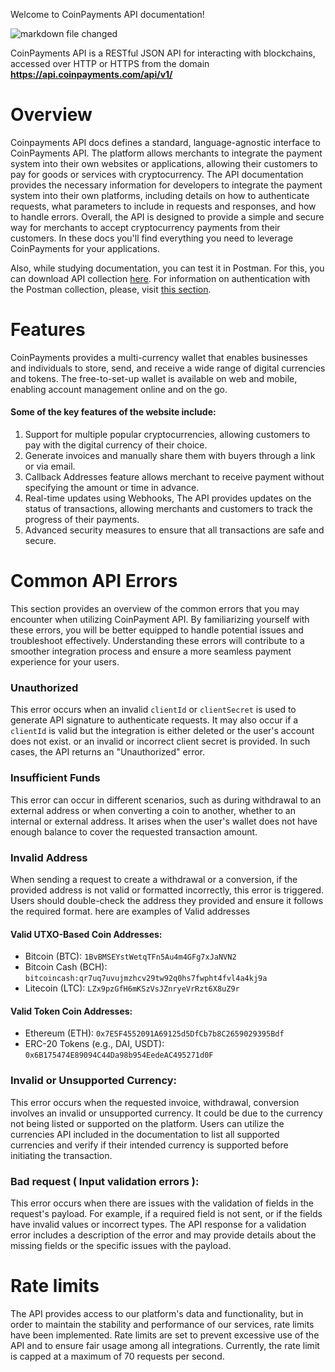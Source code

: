 Welcome to CoinPayments API documentation!

![markdown file changed](./charlie.png)

CoinPayments API is a RESTful JSON API for interacting with blockchains,
accessed over HTTP or HTTPS from the domain **https://api.coinpayments.com/api/v1/**

# Overview
Coinpayments API docs defines a standard, language-agnostic interface to CoinPayments API.
The platform allows merchants to integrate the payment system into their own websites or applications,
allowing their customers to pay for goods or services with cryptocurrency.
The API documentation provides the necessary information for developers to integrate the payment system into their own platforms,
including details on how to authenticate requests, what parameters to include in requests and responses, and how to handle errors.
Overall, the API is designed to provide a simple and secure way for merchants to accept cryptocurrency payments from their customers.
In these docs you'll find everything you need to leverage CoinPayments for your applications.

Also, while studying documentation, you can test it in Postman. For this, you can download API collection 
[here](https://coinpayments.postman.co/workspace/Team-Workspace~09eaa205-3e67-47b7-86d7-1d5709bf0610/collection/28654468-da626518-a5d1-44ac-ab0b-d59e23d051dc?action=share&creator=28654468&active-environment=28654468-0e4b6fab-4efd-4c74-a76e-d21527672c78).
For information on authentication with the Postman collection, please, visit [this section](/#tag/Authentication/Authentication-for-Postman).

# Features
CoinPayments provides a multi-currency wallet that enables businesses and individuals to store, send,
and receive a wide range of digital currencies and tokens.
The free-to-set-up wallet is available on web and mobile, enabling account management online and on the go.

#### Some of the key features of the website include:
1. Support for multiple popular cryptocurrencies, allowing customers to pay with the digital currency of their choice.
2. Generate invoices and manually share them with buyers through a link or via email.
3. Callback Addresses feature allows merchant to receive payment without specifying the amount or time in advance.
4. Real-time updates using Webhooks, The API provides updates on the status of transactions, allowing merchants and customers to track the progress of their payments.
5. Advanced security measures to ensure that all transactions are safe and secure.


# Common API Errors
This section provides an overview of the common errors that you may encounter when utilizing CoinPayment API. By familiarizing yourself with these errors, you will be better equipped to handle potential issues and troubleshoot effectively. Understanding these errors will contribute to a smoother integration process and ensure a more seamless payment experience for your users.

### Unauthorized
This error occurs when an invalid `clientId` or `clientSecret` is used to generate API signature to authenticate requests. It may also occur if a `clientId` is valid but the integration is either deleted or the user's account does not exist. or an invalid or incorrect client secret is provided. In such cases, the API returns an "Unauthorized" error.

### Insufficient Funds
This error can occur in different scenarios, such as during withdrawal to an external address or when converting a coin to another, whether to an internal or external address. It arises when the user's wallet does not have enough balance to cover the requested transaction amount.

### Invalid Address
When sending a request to create a withdrawal or a conversion, if the provided address is not valid or formatted incorrectly, this error is triggered. Users should double-check the address they provided and ensure it follows the required format. here are examples of Valid addresses


#### Valid UTXO-Based Coin Addresses:
- Bitcoin (BTC): `1BvBMSEYstWetqTFn5Au4m4GFg7xJaNVN2`
- Bitcoin Cash (BCH): `bitcoincash:qr7uq7uvujmzhcv29tw92q0hs7fwpht4fvl4a4kj9a`
- Litecoin (LTC): `LZx9pzGfH6mKSzVsJZnryeVrRzt6X8uZ9r`

#### Valid Token Coin Addresses:
- Ethereum (ETH): `0x7E5F4552091A69125d5DfCb7b8C2659029395Bdf`
- ERC-20 Tokens (e.g., DAI, USDT): `0x6B175474E89094C44Da98b954EedeAC495271d0F`


### Invalid or Unsupported Currency:
This error occurs when the requested invoice, withdrawal, conversion involves an invalid or unsupported currency. It could be due to the currency not being listed or supported on the platform. Users can utilize the currencies API included in the documentation to list all supported currencies and verify if their intended currency is supported before initiating the transaction.

### Bad request ( Input validation errors ):
This error occurs when there are issues with the validation of fields in the request's payload. For example, if a required field is not sent, or if the fields have invalid values or incorrect types. The API response for a validation error includes a description of the error and may provide details about the missing fields or the specific issues with the payload.



# Rate limits
The API provides access to our platform's data and functionality, but in order to maintain the stability and performance of our services, rate limits have been implemented. Rate limits are set to prevent excessive use of the API and to ensure fair usage among all integrations.
Currently, the rate limit is capped at a maximum of 70 requests per second.
